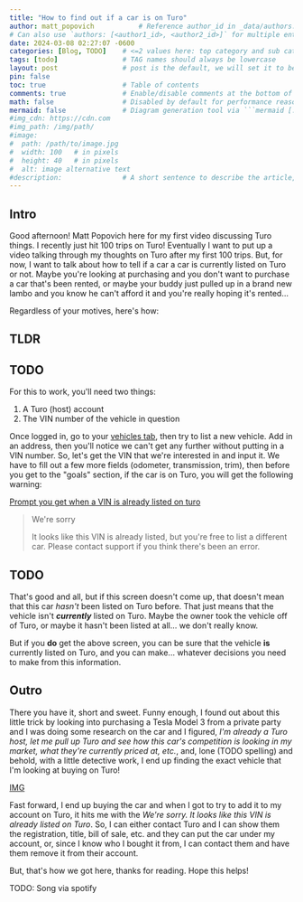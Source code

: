 ```yaml
---
title: "How to find out if a car is on Turo"
author: matt_popovich           # Reference author_id in _data/authors.yml
# Can also use `authors: [<author1_id>, <author2_id>]` for multiple entries
date: 2024-03-08 02:27:07 -0600
categories: [Blog, TODO]    # <=2 values here: top category and sub category
tags: [todo]                # TAG names should always be lowercase
layout: post                # post is the default, we will set it to be explicit
pin: false
toc: true                   # Table of contents
comments: true              # Enable/disable comments at the bottom of the post
math: false                 # Disabled by default for performance reasons
mermaid: false              # Diagram generation tool via ```mermaid [...]```
#img_cdn: https://cdn.com
#img_path: /img/path/
#image:
#  path: /path/to/image.jpg
#  width: 100   # in pixels
#  height: 40   # in pixels
#  alt: image alternative text
#description:               # A short sentence to describe the article, used when sharing links on social media
---
```


## Intro
Good afternoon! Matt Popovich here for my first video discussing Turo things. I recently just hit 100 trips on Turo! Eventually I want to put up a video talking through my thoughts on Turo after my first 100 trips. But, for now, I want to talk about how to tell if a car a car is currently listed on Turo or not. Maybe you're looking at purchasing and you don't want to purchase a car that's been rented, or maybe your buddy just pulled up in a brand new lambo and you know he can't afford it and you're really hoping it's rented...

Regardless of your motives, here's how:

## TLDR

## TODO
For this to work, you'll need two things:
1. A Turo (host) account
2. The VIN number of the vehicle in question

Once logged in, go to your [vehicles tab](), then try to list a new vehicle. Add in an address, then you'll notice we can't get any further without putting in a VIN number. So, let's get the VIN that we're interested in and input it. We have to fill out a few more fields (odometer, transmission, trim), then before you get to the "goals" section, if the car is on Turo, you will get the following warning:

[Prompt you get when a VIN is already listed on turo](TODO)

> We're sorry
>
> It looks like this VIN is already listed, but you're free to list a different car. Please contact support if you think there's been an error.

## TODO
That's good and all, but if this screen doesn't come up, that doesn't mean that this car *hasn't* been listed on Turo before. That just means that the vehicle isn't ***currently*** listed on Turo. Maybe the owner took the vehicle off of Turo, or maybe it hasn't been listed at all... we don't really know.

But if you **do** get the above screen, you can be sure that the vehicle **is** currently listed on Turo, and you can make... whatever decisions you need to make from this information.


## Outro
There you have it, short and sweet. Funny enough, I found out about this little trick by looking into purchasing a Tesla Model 3 from a private party and I was doing some research on the car and I figured, *I'm already a Turo host, let me pull up Turo and see how this car's competition is looking in my market, what they're currently priced at, etc.*, and, lone (TODO spelling) and behold, with a little detective work, I end up finding the exact vehicle that I'm looking at buying on Turo!

[IMG](TODO)

Fast forward, I end up buying the car and when I got to try to add it to my account on Turo, it hits me with the *We're sorry. It looks like this VIN is already listed on Turo*. So, I can either contact Turo and I can show them the registration, title, bill of sale, etc. and they can put the car under my account, or, since I know who I bought it from, I can contact them and have them remove it from their account.

But, that's how we got here, thanks for reading. Hope this helps!

TODO: Song via spotify
